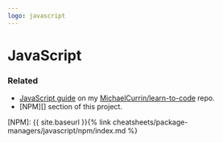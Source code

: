 ```yaml
---
logo: javascript
---
```

# JavaScript


### Related

- [JavaScript guide][] on my [MichaelCurrin/learn-to-code][] repo.
- [NPM][] section of this project.

[JavaScript guide]: https://github.com/MichaelCurrin/learn-to-code/blob/master/en/topics/scripting_languages/JavaScript/README.md
[MichaelCurrin/learn-to-code]: https://github.com/MichaelCurrin/learn-to-code/
[NPM]: {{ site.baseurl }}{% link cheatsheets/package-managers/javascript/npm/index.md %}
